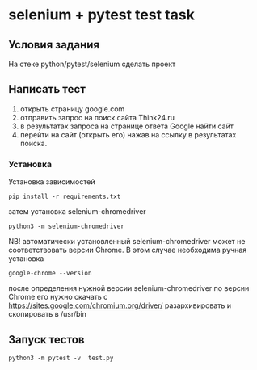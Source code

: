 # selenium + pytest test task
## Условия задания
  На стеке python/pytest/selenium сделать проект
## Написать тест  
 1) открыть страницу google.com
 2) отправить запрос на поиск сайта Think24.ru
 3) в результатах запроса на странице ответа Google найти сайт
 4) перейти на сайт (открыть его) нажав на ссылку в результатах поиска.

### Установка
Установка зависимостей
```
pip install -r requirements.txt 
```
затем установка selenium-chromedriver
```
python3 -m selenium-chromedriver
```
NB! автоматически установленный selenium-chromedriver 
    может не соответствовать версии Chrome.
    В этом случае необходима ручная установка
```
google-chrome --version
```
после определения нужной версии selenium-chromedriver по версии Chrome его нужно скачать с
https://sites.google.com/chromium.org/driver/ 
разархивировать и скопировать в /usr/bin


## Запуск тестов

``` 
python3 -m pytest -v  test.py
```
